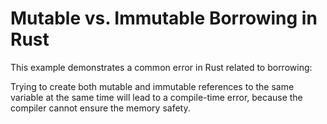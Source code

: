 # Mutable vs. Immutable Borrowing in Rust

This example demonstrates a common error in Rust related to borrowing:

Trying to create both mutable and immutable references to the same variable at the same time will lead to a compile-time error, because the compiler cannot ensure the memory safety.